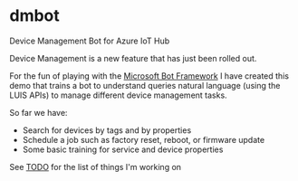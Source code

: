# dmbot
Device Management Bot for Azure IoT Hub

Device Management is a new feature that has just been rolled out.

For the fun of playing with the [Microsoft Bot Framework](https://dev.botframework.com/) I have created this demo that trains a bot to understand
queries natural language (using the LUIS APIs) to manage different device management tasks.

So far we have: 
- Search for devices by tags and by properties
- Schedule a job such as factory reset, reboot, or firmware update 
- Some basic training for service and device properties

See [TODO](TODO.md) for the list of things I'm working on
